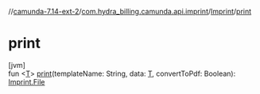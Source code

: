 //[camunda-7.14-ext-2](../../../index.md)/[com.hydra_billing.camunda.api.imprint](../index.md)/[Imprint](index.md)/[print](print.md)

# print

[jvm]\
fun <[T](print.md)> [print](print.md)(templateName: String, data: [T](print.md), convertToPdf: Boolean): [Imprint.File](-file/index.md)
